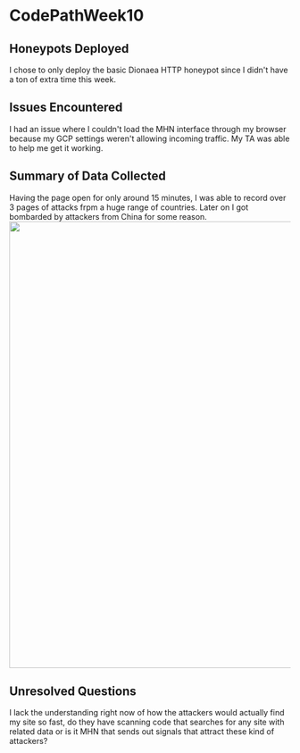 # CodePathWeek10
## Honeypots Deployed
I chose to only deploy the basic Dionaea HTTP honeypot since I didn't have a ton of extra time this week.
## Issues Encountered
I had an issue where I couldn't load the MHN interface through my browser because my GCP settings weren't allowing incoming traffic. My TA was able to help me get it working.
## Summary of Data Collected
Having the page open for only around 15 minutes, I was able to record over 3 pages of attacks frpm a huge range of countries. Later on I got bombarded by attackers from China for some reason.
<img src=https://github.com/thejimster82/CodePathWeek10/Capture.png width="800">
## Unresolved Questions
I lack the understanding right now of how the attackers would actually find my site so fast, do they have scanning code that searches for any site with related data or is it MHN that sends out signals that attract these kind of attackers?
